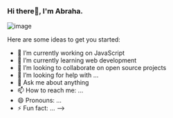 ### Hi there👋, I'm Abraha.

                                 
![image](https://user-images.githubusercontent.com/75738563/177790717-fd93d05b-0756-4f45-8933-221f97df6fb3.png)



Here are some ideas to get you started:

- 🔭 I’m currently working on JavaScript
- 🌱 I’m currently learning web development
- 👯 I’m looking to collaborate on open source projects
- 🤔 I’m looking for help with ...
- 💬 Ask me about anything
- 📫 How to reach me: ...
- 😄 Pronouns: ...
- ⚡ Fun fact: ...
-->
